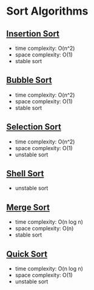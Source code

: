 # Sort Algorithms

## [Insertion Sort](./insertion_sort.cpp)
- time complexity: O(n^2)
- space complexity: O(1)
- stable sort

## [Bubble Sort](./bubble_sort.cpp)
- time complexity: O(n^2)
- space complexity: O(1)
- stable sort

## [Selection Sort](./selection_sort.cpp)
- time complexity: O(n^2)
- space complexity: O(1)
- unstable sort

## [Shell Sort](./shell_sort.cpp)
- unstable sort

## [Merge Sort](./merge_sort.cpp)
- time complexity: O(n log n)
- space complexity: O(n)
- stable sort

## [Quick Sort](./quick_sort.cpp)
- time complexity: O(n log n)
- space complexity: O(1)
- unstable sort
